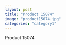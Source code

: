 ```yaml
---
layout: post
title: "Product 15074"
image: "product15074.jpg"
categories: "category1"
---
```

Product 15074
